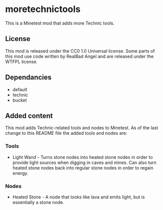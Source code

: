 # moretechnictools
This is a Minetest mod that adds more Technic tools.

## License
This mod is released under the CC0 1.0 Universal license. Some parts of this mod use code written by RealBad Angel and are released under the WTFPL license.

## Dependancies
- default
- technic
- bucket

## Added content
This mod adds Technic-related tools and nodes to Minetest. As of the last change to this README file the added tools and nodes are:

### Tools
- Light Wand - Turns stone nodes into heated stone nodes in order to provide light sources when digging in caves and mines. Can also turn heated stone nodes back into regular stone nodes in order to regain energy.

### Nodes
- Heated Stone - A node that looks like lava and emits light, but is essentially a stone node.
